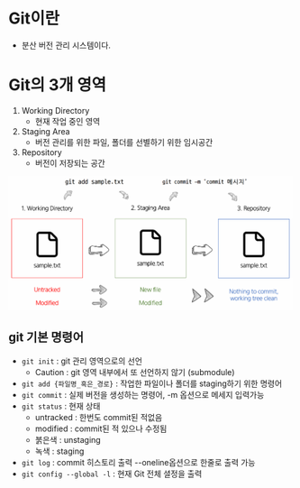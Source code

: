 # Git이란
- 분산 버전 관리 시스템이다.
  
# Git의 3개 영역
1. Working Directory
    - 현재 작업 중인 영역
2. Staging Area
    - 버전 관리를 위한 파일, 폴더를 선별하기 위한 임시공간
3. Repository
    - 버전이 저장되는 공간

![](./asset/git_basic.png)

## git 기본 명령어

- `git init` : git 관리 영역으로의 선언
  -  Caution : git 영역 내부에서 또 선언하지 않기 (submodule)
- `git add {파일명_혹은_경로}` : 작업한 파일이나 폴더를 staging하기 위한 명령어
- `git commit` : 실제 버전을 생성하는 명령어, -m 옵션으로 메세지 입력가능
- `git status` : 현재 상태
  - untracked : 한번도 commit된 적없음
  - modified : commit된 적 있으나 수정됨
  - 붉은색 : unstaging
  - 녹색 : staging
- `git log` : commit 히스토리 출력 --oneline옵션으로 한줄로 출력 가능
- `git config --global -l` : 현재 Git 전체 셜정을 출력
